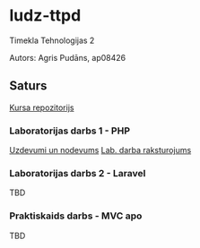 # ludz-ttpd
Timekla Tehnologijas 2


Autors: Agris Pudāns, ap08426

## Saturs
[Kursa repozitorijs](https://github.com/achenlv/ludz-ttpd.git)

### Laboratorijas darbs 1 - PHP
[Uzdevumi un nodevums](https://estudijas.lu.lv/mod/assign/view.php?id%3D495297%26action%3Deditsubmission)
[Lab. darba raksturojums](pd/pd1/readme.md)

### Laboratorijas darbs 2 - Laravel
TBD

### Praktiskaids darbs - MVC apo
TBD